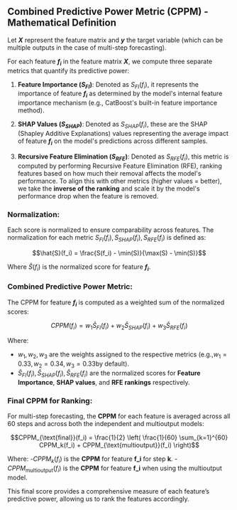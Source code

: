 ## Combined Predictive Power Metric (CPPM) - Mathematical Definition

Let **$X$** represent the feature matrix and **$y$** the target variable (which can be multiple outputs in the case of multi-step forecasting).

For each feature **$f_i$** in the feature matrix **$X$**, we compute three separate metrics that quantify its predictive power:

1. **Feature Importance ($S_{FI}$)**: Denoted as $S_{FI}(f_i)$, it represents the importance of feature **$f_i$** as determined by the model's internal feature importance mechanism (e.g., CatBoost's built-in feature importance method).

2. **SHAP Values ($S_{SHAP}$)**: Denoted as $S_{SHAP}(f_i)$, these are the SHAP (Shapley Additive Explanations) values representing the average impact of feature **$f_i$** on the model's predictions across different samples.

3. **Recursive Feature Elimination ($S_{RFE}$)**: Denoted as $S_{RFE}(f_i)$, this metric is computed by performing Recursive Feature Elimination (RFE), ranking features based on how much their removal affects the model's performance. To align this with other metrics (higher values = better), we take the **inverse of the ranking** and scale it by the model's performance drop when the feature is removed.

### Normalization:
Each score is normalized to ensure comparability across features. The normalization for each metric $S_{FI}(f_i), S_{SHAP}(f_i), S_{RFE}(f_i)$ is defined as:

$$\hat{S}(f_i) = \frac{S(f_i) - \min(S)}{\max(S) - \min(S)}$$

Where $\hat{S}(f_i)$ is the normalized score for feature **$f_i$**.

### Combined Predictive Power Metric:
The CPPM for feature **$f_i$** is computed as a weighted sum of the normalized scores:

$$CPPM(f_i) = w_1 \hat{S}_{FI}(f_i) + w_2 \hat{S}_{SHAP}(f_i) + w_3 \hat{S}_{RFE}(f_i)$$

Where:
- $w_1, w_2, w_3$ are the weights assigned to the respective metrics (e.g.,$w_1 = 0.33, w_2 = 0.34, w_3 = 0.33$by default).
- $\hat{S}_{FI}(f_i), \hat{S}_{SHAP}(f_i), \hat{S}_{RFE}(f_i)$ are the normalized scores for **Feature Importance**, **SHAP values**, and **RFE rankings** respectively.

### Final CPPM for Ranking:
For multi-step forecasting, the **CPPM** for each feature is averaged across all 60 steps and across both the independent and multioutput models:

$$CPPM_{\text{final}}(f_i) = \frac{1}{2} \left( \frac{1}{60} \sum_{k=1}^{60} CPPM_k(f_i) + CPPM_{\text{multioutput}}(f_i) \right)$$

Where:
-$CPPM_k(f_i)$ is the **CPPM** for feature **f_i** for step **k**.
-$CPPM_{\text{multioutput}}(f_i)$ is the **CPPM** for feature **f_i** when using the multioutput model.

This final score provides a comprehensive measure of each feature’s predictive power, allowing us to rank the features accordingly.
